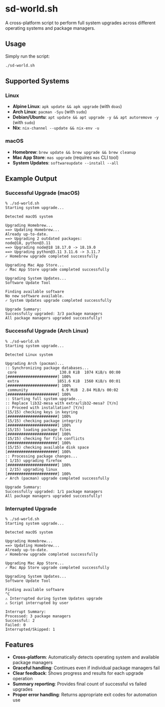 # sd-world.sh

A cross-platform script to perform full system upgrades across different operating systems and package managers.

## Usage

Simply run the script:

```bash
./sd-world.sh
```

## Supported Systems

### Linux
- **Alpine Linux**: `apk update && apk upgrade` (with `doas`)
- **Arch Linux**: `pacman -Syu` (with `sudo`)
- **Debian/Ubuntu**: `apt update && apt upgrade -y && apt autoremove -y` (with `sudo`)
- **Nix**: `nix-channel --update && nix-env -u`

### macOS
- **Homebrew**: `brew update && brew upgrade && brew cleanup`
- **Mac App Store**: `mas upgrade` (requires `mas` CLI tool)
- **System Updates**: `softwareupdate --install --all`

## Example Output

### Successful Upgrade (macOS)
```
% ./sd-world.sh
Starting system upgrade...

Detected macOS system

Upgrading Homebrew...
==> Updating Homebrew...
Already up-to-date.
==> Upgrading 2 outdated packages:
node@18, python@3.11
==> Upgrading node@18 18.17.0 -> 18.19.0
==> Upgrading python@3.11 3.11.6 -> 3.11.7
✓ Homebrew upgrade completed successfully

Upgrading Mac App Store...
✓ Mac App Store upgrade completed successfully

Upgrading System Updates...
Software Update Tool

Finding available software
No new software available.
✓ System Updates upgrade completed successfully

Upgrade Summary:
Successfully upgraded: 3/3 package managers
All package managers upgraded successfully!
```

### Successful Upgrade (Arch Linux)
```
% ./sd-world.sh
Starting system upgrade...

Detected Linux system

Upgrading Arch (pacman)...
:: Synchronizing package databases...
 core                   130.8 KiB  1074 KiB/s 00:00 [######################] 100%
 extra                 1851.6 KiB  1560 KiB/s 00:01 [######################] 100%
 community               6.9 MiB  2.84 MiB/s 00:02 [######################] 100%
:: Starting full system upgrade...
:: Replace lib32-mesa with extra/lib32-mesa? [Y/n]
:: Proceed with installation? [Y/n]
(15/15) checking keys in keyring                     [######################] 100%
(15/15) checking package integrity                   [######################] 100%
(15/15) loading package files                        [######################] 100%
(15/15) checking for file conflicts                  [######################] 100%
(15/15) checking available disk space                [######################] 100%
:: Processing package changes...
( 1/15) upgrading firefox                            [######################] 100%
( 2/15) upgrading linux                              [######################] 100%
✓ Arch (pacman) upgrade completed successfully

Upgrade Summary:
Successfully upgraded: 1/1 package managers
All package managers upgraded successfully!
```

### Interrupted Upgrade
```
% ./sd-world.sh
Starting system upgrade...

Detected macOS system

Upgrading Homebrew...
==> Updating Homebrew...
Already up-to-date.
✓ Homebrew upgrade completed successfully

Upgrading Mac App Store...
✓ Mac App Store upgrade completed successfully

Upgrading System Updates...
Software Update Tool

Finding available software
^C
⚠ Interrupted during System Updates upgrade
⚠ Script interrupted by user

Interrupt Summary:
Processed: 3 package managers
Successful: 2
Failed: 0
Interrupted/Skipped: 1
```

## Features

- **Cross-platform**: Automatically detects operating system and available package managers
- **Graceful handling**: Continues even if individual package managers fail
- **Clear feedback**: Shows progress and results for each upgrade operation
- **Summary reporting**: Provides final count of successful vs failed upgrades
- **Proper error handling**: Returns appropriate exit codes for automation use